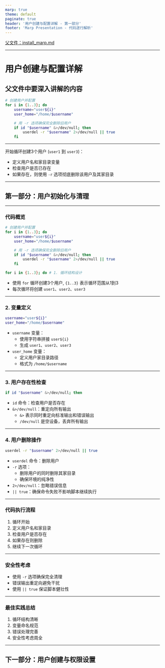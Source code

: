 ```yaml
---
marp: true
theme: default
paginate: true
header: '用户创建与配置详解 - 第一部分'
footer: 'Marp Presentation - 代码逐行解析'
---
```


[父文件：install_marp.md](../install_marp.md)

---

# 用户创建与配置详解

## 父文件中要深入讲解的内容

```bash
# 创建用户并配置
for i in {1..3}; do
    username="user${i}"
    user_home="/home/$username"

    # 用 -r 选项确保完全删除旧用户
    if id "$username" &>/dev/null; then
        userdel -r "$username" 2>/dev/null || true
    fi
```

---

开始循环创建3个用户 (`user1` 到 `user3`)：
- 定义用户名和家目录变量
- 检查用户是否已存在
- 如果存在，则使用 `-r` 选项彻底删除该用户及其家目录

---

## 第一部分：用户初始化与清理

---

### 代码概览

```bash
# 创建用户并配置
for i in {1..3}; do
    username="user${i}"
    user_home="/home/$username"

    # 用 -r 选项确保完全删除旧用户
    if id "$username" &>/dev/null; then
        userdel -r "$username" 2>/dev/null || true
    fi
```

```bash
for i in {1..3}; do # 1. 循环结构设计
```

- 使用 `for` 循环创建3个用户, `{1..3}` 表示循环范围从1到3
- 每次循环将创建 `user1`、`user2`、`user3`

---

### 2. 变量定义

```bash
username="user${i}"
user_home="/home/$username"
```

- `username` 变量：
  - 使用字符串拼接 `user${i}`
  - 生成 `user1`、`user2`、`user3`
- `user_home` 变量：
  - 定义用户家目录路径
  - 格式为 `/home/$username`

---

### 3. 用户存在性检查

```bash
if id "$username" &>/dev/null; then
```

- `id` 命令：检查用户是否存在
- `&>/dev/null`：重定向所有输出
  - `&>` 表示同时重定向标准输出和错误输出
  - `/dev/null` 是空设备，丢弃所有输出

---

### 4. 用户删除操作

```bash
userdel -r "$username" 2>/dev/null || true
```

- `userdel` 命令：删除用户
- `-r` 选项：
  - 删除用户的同时删除其家目录
  - 确保环境的纯净性
- `2>/dev/null`：忽略错误信息
- `|| true`：确保命令失败不影响脚本继续执行

---

### 代码执行流程

1. 循环开始
2. 定义用户名和家目录
3. 检查用户是否存在
4. 如果存在则删除
5. 继续下一次循环

---

### 安全性考虑

- 使用 `-r` 选项确保完全清理
- 错误输出重定向避免干扰
- 使用 `|| true` 保证脚本健壮性

---

### 最佳实践总结

1. 循环结构清晰
2. 变量命名规范
3. 错误处理完善
4. 安全性考虑周全

---

## 下一部分：用户创建与权限设置